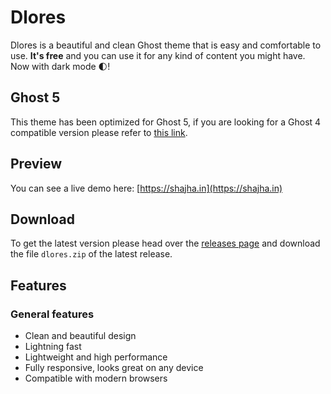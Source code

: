# Dlores

Dlores is a beautiful and clean Ghost theme that is easy and comfortable to use. **It's free** and you can use it for any kind of content you might have. Now with dark mode 🌓!

## Ghost 5

This theme has been optimized for Ghost 5, if you are looking for a Ghost 4 compatible version please refer to [this link](https://github.com/theshajha/dlores/releases/tag/v1.5.2).

## Preview

You can see a live demo here: [https://shajha.in](https://shajha.in)

## Download

To get the latest version please head over the [releases page](https://github.com/theshajha/dlores/releases) and download the file `dlores.zip` of the latest release.

## Features

### General features

* Clean and beautiful design
* Lightning fast
* Lightweight and high performance
* Fully responsive, looks great on any device
* Compatible with modern browsers

